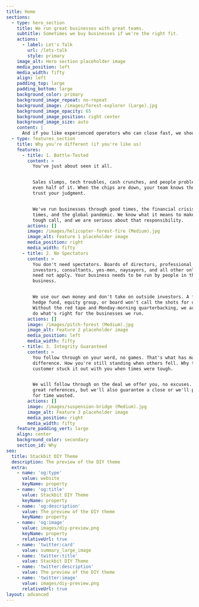 ```yaml
---
title: Home
sections:
  - type: hero_section
    title: We run great businesses with great teams.
    subtitle: Sometimes we buy businesses if we're the right fit.
    actions:
      - label: Let's Talk
        url: /lets-talk
        style: primary
    image_alt: Hero section placeholder image
    media_position: left
    media_width: fifty
    align: left
    padding_top: large
    padding_bottom: large
    background_color: primary
    background_image_repeat: no-repeat
    background_image: /images/forest-explorer (Large).jpg
    background_image_opacity: 65
    background_image_position: right center
    background_image_size: auto
    content: |
      And if you like experienced operators who can close fast, we should talk.
  - type: features_section
    title: Why you're different (if you're like us)
    features:
      - title: 1. Battle-Tested
        content: >
          You've just about seen it all.


          Sales slumps, tech troubles, cash crunches, and people problems aren't
          even half of it. When the chips are down, your team knows they can
          trust your judgment.


          We've run businesses through good times, the financial crisis, better
          times, and the global pandemic. We know what it means to make the
          tough call, and we are serious about that responsibility.
        actions: []
        image: /images/helicopter-forest-fire (Medium).jpg
        image_alt: Feature 1 placeholder image
        media_position: right
        media_width: fifty
      - title: 2. No Spectators
        content: >
          You don't need spectators. Boards of directors, professional
          investors, consultants, yes-men, naysayers, and all other onlookers
          need not apply. Your business needs to be run by people in the
          business.


          We use our own money and don't take on outside investors. A faceless
          hedge fund, equity group, or board won't call the shots for us.
          Without the red tape and Monday-morning quarterbacking, we are free to
          do what's right for the businesses we run.
        actions: []
        image: /images/pitch-forest (Medium).jpg
        image_alt: Feature 2 placeholder image
        media_position: left
        media_width: fifty
      - title: 3. Integrity Guaranteed
        content: >
          You follow through on your word, no games. That's what has made the
          difference. How you're still standing when others fell. Why that
          customer stuck it out with you when times were tough.


          We will follow through on the deal we offer you, no excuses. We've got
          great references, but we'll also guarantee a close or we'll pay you
          for time wasted.
        actions: []
        image: /images/suspension-bridge (Medium).jpg
        image_alt: Feature 3 placeholder image
        media_position: right
        media_width: fifty
    feature_padding_vert: large
    align: center
    background_color: secondary
    section_id: Why
seo:
  title: Stackbit DIY Theme
  description: The preview of the DIY theme
  extra:
    - name: 'og:type'
      value: website
      keyName: property
    - name: 'og:title'
      value: Stackbit DIY Theme
      keyName: property
    - name: 'og:description'
      value: The preview of the DIY theme
      keyName: property
    - name: 'og:image'
      value: images/diy-preview.png
      keyName: property
      relativeUrl: true
    - name: 'twitter:card'
      value: summary_large_image
    - name: 'twitter:title'
      value: Stackbit DIY Theme
    - name: 'twitter:description'
      value: The preview of the DIY theme
    - name: 'twitter:image'
      value: images/diy-preview.png
      relativeUrl: true
layout: advanced
---
```

